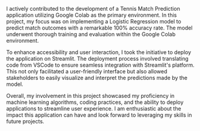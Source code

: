 I actively contributed to the development of a Tennis Match Prediction application utilizing Google Colab as the primary environment. In this project, my focus was on implementing a Logistic Regression model to predict match outcomes with a remarkable 100% accuracy rate. The model underwent thorough training and evaluation within the Google Colab environment.

To enhance accessibility and user interaction, I took the initiative to deploy the application on Streamlit. The deployment process involved translating code from VSCode to ensure seamless integration with Streamlit's platform. This not only facilitated a user-friendly interface but also allowed stakeholders to easily visualize and interpret the predictions made by the model.

Overall, my involvement in this project showcased my proficiency in machine learning algorithms, coding practices, and the ability to deploy applications to streamline user experience. I am enthusiastic about the impact this application can have and look forward to leveraging my skills in future projects.

